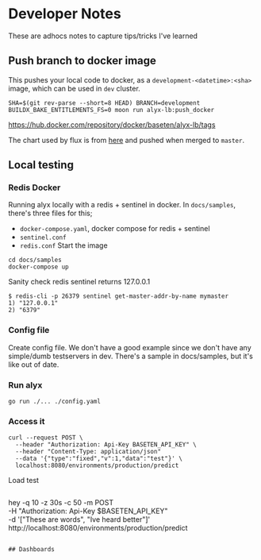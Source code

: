 # Developer Notes

These are adhocs notes to capture tips/tricks I've learned

## Push branch to docker image

This pushes your local code to docker, as a `development-<datetime>:<sha>` image, which can be used in `dev` cluster.

```shell
SHA=$(git rev-parse --short=8 HEAD) BRANCH=development BUILDX_BAKE_ENTITLEMENTS_FS=0 moon run alyx-lb:push_docker
```

https://hub.docker.com/repository/docker/baseten/alyx-lb/tags

The chart used by flux is from [here](https://registry.infra.basetensors.com/harbor/projects/3/repositories/alyx-lb/artifacts-tab) and pushed when merged to `master`.

## Local testing

### Redis Docker

Running alyx locally with a redis + sentinel in docker. In `docs/samples`, there's three files for this;

* `docker-compose.yaml`, docker compose for redis + sentinel
* `sentinel.conf`
* `redis.conf`
Start the image

```shell
cd docs/samples
docker-compose up
```

Sanity check redis sentinel returns 127.0.0.1
```shell
$ redis-cli -p 26379 sentinel get-master-addr-by-name mymaster
1) "127.0.0.1"
2) "6379"
```

### Config file

Create config file. We don't have a good example since we don't have any simple/dumb testservers in dev. There's a sample in docs/samples, but it's like out of date.

### Run alyx

```shell
go run ./... ./config.yaml
```

### Access it

``` shell
curl --request POST \
  --header "Authorization: Api-Key BASETEN_API_KEY" \
  --header "Content-Type: application/json"
  --data '{"type":"fixed","v":1,"data":"test"}' \
  localhost:8080/environments/production/predict    
```

Load test

```shell
```
hey -q 10 -z 30s -c 50 -m POST \
  -H "Authorization: Api-Key $BASETEN_API_KEY" \
  -d '["These are words", "Ive heard better"]' \
  http://localhost:8080/environments/production/predict
```

## Dashboards

